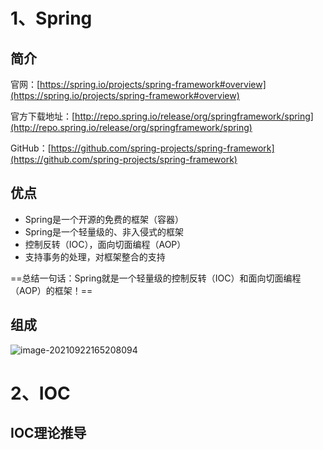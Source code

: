 # 1、Spring

## 简介

官网：[https://spring.io/projects/spring-framework#overview](https://spring.io/projects/spring-framework#overview)

官方下载地址：[http://repo.spring.io/release/org/springframework/spring](http://repo.spring.io/release/org/springframework/spring)

GitHub：[https://github.com/spring-projects/spring-framework](https://github.com/spring-projects/spring-framework)

## 优点

+ Spring是一个开源的免费的框架（容器）
+ Spring是一个轻量级的、非入侵式的框架
+ 控制反转（IOC），面向切面编程（AOP）
+ 支持事务的处理，对框架整合的支持

==总结一句话：Spring就是一个轻量级的控制反转（IOC）和面向切面编程（AOP）的框架！==

## 组成

![image-20210922165208094](https://gitee.com/cmz2000/album/raw/master/image/image-20210922165208094.png)

# 2、IOC

## IOC理论推导

